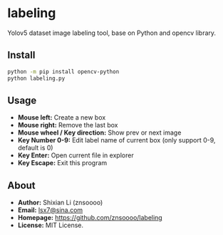 # labeling
Yolov5 dataset image labeling tool, base on Python and opencv library.

## Install
```bash
python -m pip install opencv-python
python labeling.py
```

## Usage
- __Mouse left:__ Create a new box
- __Mouse right:__ Remove the last box
- __Mouse wheel / Key direction:__ Show prev or next image
- __Key Number 0-9:__ Edit label name of current box (only support 0-9, default is 0)
- __Key Enter:__ Open current file in explorer
- __Key Escape:__ Exit this program

## About
- __Author:__ Shixian Li (znsoooo)
- __Email:__ lsx7@sina.com
- __Homepage:__ https://github.com/znsoooo/labeling
- __License:__ MIT License.
